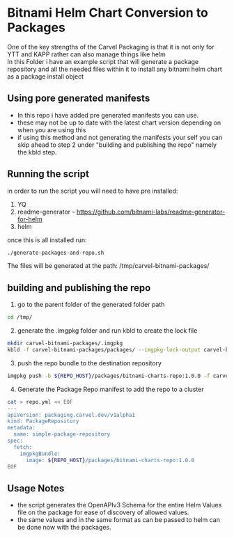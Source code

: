 # Bitnami Helm Chart Conversion to Packages
One of the key strengths of the Carvel Packaging is that it is not only for YTT and KAPP rather can also manage things like helm  
In this Folder i have an example script that will generate a package repository and all the needed files within it to install any bitnami helm chart as a package install object  

## Using pore generated manifests
* In this repo i have added pre generated manifests you can use.  
* these may not be up to date with the latest chart version depending on when you are using this
* if using this method and not generating the manifests your self you can skip ahead to step 2 under "building and publishing the repo" namely the kbld step.  

## Running the script
in order to run the script you will need to have pre installed:  
1. YQ
2. readme-generator - https://github.com/bitnami-labs/readme-generator-for-helm
3. helm  

once this is all installed run:  
``` bash
./generate-packages-and-repo.sh
```  
The files will be generated at the path: /tmp/carvel-bitnami-packages/

## building and publishing the repo
1. go to the parent folder of the generated folder path
``` bash
cd /tmp/
```  
2. generate the .imgpkg folder and run kbld to create the lock file
``` bash
mkdir carvel-bitnami-packages/.imgpkg
kbld -f carvel-bitnami-packages/packages/ --imgpkg-lock-output carvel-bitnami-packages/.imgpkg/images.yml
```  
3. push the repo bundle to the destination repository
``` bash
imgpkg push -b ${REPO_HOST}/packages/bitnami-charts-repo:1.0.0 -f carvel-bitnami-packages
```  
4. Generate the Package Repo manifest to add the repo to a cluster
``` bash
cat > repo.yml << EOF
---
apiVersion: packaging.carvel.dev/v1alpha1
kind: PackageRepository
metadata:
  name: simple-package-repository
spec:
  fetch:
    imgpkgBundle:
      image: ${REPO_HOST}/packages/bitnami-charts-repo:1.0.0
EOF
```  

## Usage Notes
* the script generates the OpenAPIv3 Schema for the entire Helm Values file on the package for ease of discovery of allowed values.  
* the same values and in the same format as can be passed to helm can be done now with the packages.  
